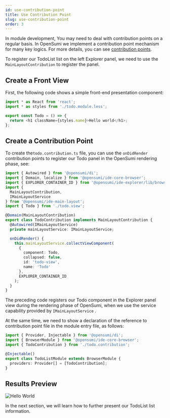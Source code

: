 ```yaml
---
id: use-contribution-point
title: Use Contribution Point
slug: use-contribution-point
order: 3
---
```


In module development, You may need to deal with contribution points on a regular basis. In OpenSumi we implement a contribution point mechanism for many key logics. For more details, you can see [contribution points](../basic-design/contribution-point).

To register our TodoList list on the left Explorer panel, we need to use the `MainLayoutContribution` to register the panel.

## Create a Front View

First, the following code shows a simple front-end presentation component:

```ts
import * as React from 'react';
import * as styles from './todo.module.less';

export const Todo = () => {
  return <h1 className={styles.name}>Hello world</h1>;
};
```

## Create a Contribution Point

To create the`todo.contribution.ts` file, you can use the `onDidRender` contribution points to register our Todo panel in the OpenSumi rendering phase, see:  

```ts
import { Autowired } from '@opensumi/di';
import { Domain, localize } from '@opensumi/ide-core-browser';
import { EXPLORER_CONTAINER_ID } from '@opensumi/ide-explorer/lib/browser/explorer-contribution';
import {
  MainLayoutContribution,
  IMainLayoutService
} from '@opensumi/ide-main-layout';
import { Todo } from './todo.view';

@Domain(MainLayoutContribution)
export class TodoContribution implements MainLayoutContribution {
  @Autowired(IMainLayoutService)
  private mainLayoutService: IMainLayoutService;

  onDidRender() {
    this.mainLayoutService.collectViewComponent(
      {
        component: Todo,
        collapsed: false,
        id: 'todo-view',
        name: 'Todo'
      },
      EXPLORER_CONTAINER_ID
    );
  }
}
```

The preceding code registers our Todo component in the Explorer panel view during the rendering phase of OpenSumi, when we use the service capability provided by  `IMainLayoutService` .  

At the same time, we need to show a declaration of the reference to contribution point file in the module entry file, as follows:

```ts
import { Provider, Injectable } from '@opensumi/di';
import { BrowserModule } from '@opensumi/ide-core-browser';
import { TodoContribution } from './todo.contribution';

@Injectable()
export class TodoListModule extends BrowserModule {
  providers: Provider[] = [TodoContribution];
}
```

## Results Preview  

![Hello World](https://img.alicdn.com/imgextra/i2/O1CN01l3ioLn1wWJr2kidlG_!!6000000006315-2-tps-2738-1810.png)

In the next section, we will learn how to further present our TodoList list information.  
